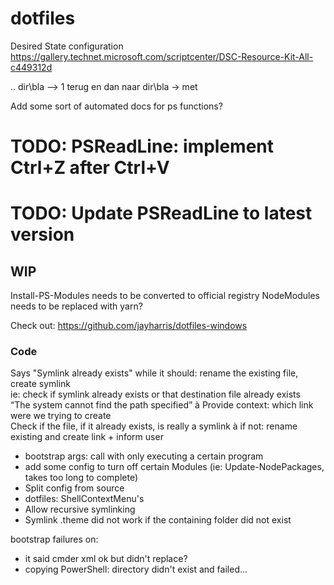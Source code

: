 dotfiles
========

Desired State configuration  
https://gallery.technet.microsoft.com/scriptcenter/DSC-Resource-Kit-All-c449312d


.. dir\bla
--> 1 terug en dan naar dir\bla -> met


Add some sort of automated docs for ps functions?


# TODO: PSReadLine: implement Ctrl+Z after Ctrl+V‏
# TODO: Update PSReadLine to latest version


WIP
---

Install-PS-Modules needs to be converted to official registry
NodeModules needs to be replaced with yarn?


Check out: https://github.com/jayharris/dotfiles-windows


### Code

Says "Symlink already exists" while it should: rename the existing file, create symlink  
ie: check if symlink already exists or that destination file already exists  
“The system cannot find the path specified” à Provide context: which link were we trying to create  
Check if the file, if it already exists, is really a symlink à if not: rename existing and create link + inform user  

- bootstrap args: call with only executing a certain program
- add some config to turn off certain Modules (ie: Update-NodePackages, takes too long to complete)
- Split config from source
- dotfiles: ShellContextMenu's
- Allow recursive symlinking
- Symlink .theme did not work if the containing folder did not exist




bootstrap failures on:
- it said cmder xml ok but didn't replace?
- copying PowerShell: directory didn't exist and failed...

